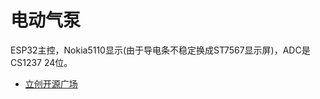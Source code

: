 # 电动气泵
ESP32主控，Nokia5110显示(由于导电条不稳定换成ST7567显示屏)，ADC是CS1237 24位。
- [立创开源广场](https://oshwhub.com/xiaohuafeixia/pian-xie-qi-beng-ESP32-CS1237-No)
